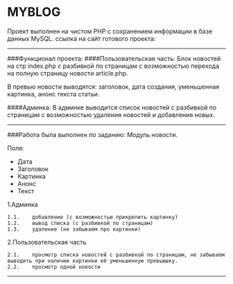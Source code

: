 MYBLOG
===
Проект выполнен на чистом PHP с сохранением информации в базе данных MySQL.
ссылка на сайт готового проекта:

***
###Функционал проекта:
####Пользовательская часть:
Блок новостей на стр index.php с разбивкой по страницам с возможностью перехода на полную страницу новости article.php. 

В превью новости выводятся:
заголовок, дата создания, уменьшенная картинка, анонс текста статьи.

####Админка:
В админке выводится список новостей с разбивкой по страницам с возможностью удаления новостей и добавления новых.
***

###Работа была выполнен по заданию:
Модуль новости.

Поля:

* Дата
* Заголовок
* Картинка
* Анонс
* Текст

1.Админка

    1.1.	добавление (с возможностью прикрепить картинку)
    1.2.	вывод списка (с разбивкой по страницам)
    1.3.	удаление (не забываем про картинки)

2.Пользовательская часть

    2.1.	просмотр списка новостей с разбивкой по страницам, не забываем выводить при наличии картинки её уменьшенную превьюшку.
    2.2.	просмотр одной новости
***
